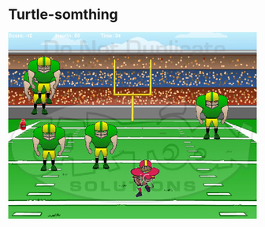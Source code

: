 # Turtle-somthing
<img src="https://github.com/amcha8645/Turtle-somthing/blob/master/Gameplay.PNG">
